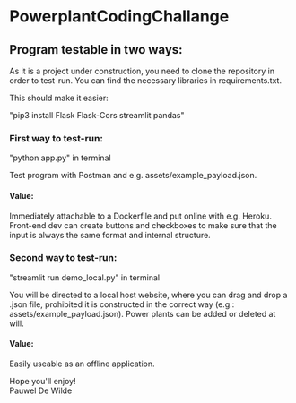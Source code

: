 # PowerplantCodingChallange

## Program testable in two ways:

As it is a project under construction, you need to clone the repository in order to test-run. You can find the necessary libraries in requirements.txt.

This should make it easier:

"pip3 install Flask Flask-Cors streamlit pandas"

### First way to test-run:

"python app.py" in terminal

Test program with Postman and e.g. assets/example_payload.json.

#### Value:

Immediately attachable to a Dockerfile and put online with e.g. Heroku.  
Front-end dev can create buttons and checkboxes to make sure that the input is always the same format and internal structure.

### Second way to test-run:

"streamlit run demo_local.py" in terminal

You will be directed to a local host website, where you can drag and drop a .json file, prohibited it is constructed in the correct way (e.g.: assets/example_payload.json). Power plants can be added or deleted at will.

#### Value:

Easily useable as an offline application.

Hope you'll enjoy!  
Pauwel De Wilde